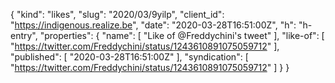 {
  "kind": "likes",
  "slug": "2020/03/9yilp",
  "client_id": "https://indigenous.realize.be",
  "date": "2020-03-28T16:51:00Z",
  "h": "h-entry",
  "properties": {
    "name": [
      "Like of @Freddychini's tweet"
    ],
    "like-of": [
      "https://twitter.com/Freddychini/status/1243610891075059712"
    ],
    "published": [
      "2020-03-28T16:51:00Z"
    ],
    "syndication": [
      "https://twitter.com/Freddychini/status/1243610891075059712"
    ]
  }
}

